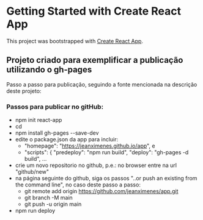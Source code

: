 # Getting Started with Create React App

This project was bootstrapped with [Create React App](https://github.com/facebook/create-react-app).

## Projeto criado para exemplificar a publicação utilizando o gh-pages

Passo a passo para publicação, seguindo a fonte mencionada na descrição deste projeto:

### Passos para publicar no gitHub:

- npm init react-app <nome-projeto>
- cd <nome-projeto>
- npm install gh-pages --save-dev
- edite o package.json da app para incluir:
   - "homepage": "https://jeanximenes.github.io/app", e
   - "scripts": {
	"predeploy": "npm run build",
	"deploy": "gh-pages -d build", ...
- crie um novo repositorio no github, p.e.: no browser entre na url "github/new"
- na página seguinte do github, siga os passos "..or push an existing from the command line", no caso deste passo a passo:
   - git remote add origin https://github.com/jeanximenes/app.git
   - git branch -M main
   - git push -u origin main
- npm run deploy
